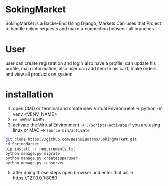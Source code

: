 # SokingMarket
SokingMarket is a Backe-End Using Django, Markets Can uses that Project to handle online requests and make a connection between all branches


# User
user can create registration and login also have a profile, can update his profile, main information,
also user can add item to his cart, make orders and view all products on system


# installation
1. open CMD or terminal and create new Virtual Environment &#8594; python -m venv <VENV_NAME>
2. ``` cd <VENV_NAME> ```
4. activate the Virtual Environment &#8594; ``` ./Scripts/activate ``` if you are using linux or MAC &#8594; ``` source bin/activate ```

```bash
git clone https://github.com/BeshoiBotros/SokingMarket.git
cd SocingMarket
pip install -r requirements.txt
python manage.py migrate
python manage.py createsuperuser
python manage.py runserver
```

5. after doing those steps open browser and  enter that url &#8594; https://127.0.0.1:8080
